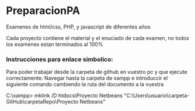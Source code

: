 # PreparacionPA
Examenes de html/css, PHP, y javascript de diferentes años

Cada proyecto contiene el material y el enuciado de cada examen, no todos los examenes estan terminados al 100%

### Instrucciones para enlace simbolico:
Para poder trabajar desde la carpeta de github en vuestro pc y que ejecute correctamente:
Navegar hasta la carpeta de xampp e introduccir el siguiente comando cambiendo la ruta del documento a la vuestra

C:\xampp> mklink /D htdocs\Proyecto Netbeans "C:\Users\usuario\carpeta-GitHub\carpetaRepo\Proyecto Netbeans"
